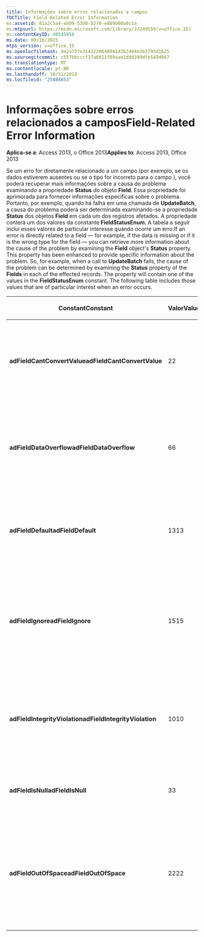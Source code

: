 ```yaml
---
title: Informações sobre erros relacionados a campos
TOCTitle: Field-Related Error Information
ms:assetid: 81a2c5a4-ab09-53d8-b270-e889b00a0c1a
ms:mtpsurl: https://msdn.microsoft.com/library/JJ249559(v=office.15)
ms:contentKeyID: 48545958
ms.date: 09/18/2015
mtps_version: v=office.15
ms.openlocfilehash: de2a737e314322064894142b2494e3b3793d1625
ms.sourcegitcommit: c557bbcccf37a6011f89aae1ddd399dfe549d087
ms.translationtype: MT
ms.contentlocale: pt-BR
ms.lasthandoff: 10/31/2018
ms.locfileid: "25884853"
---
```

# <a name="field-related-error-information"></a><span data-ttu-id="dc116-102">Informações sobre erros relacionados a campos</span><span class="sxs-lookup"><span data-stu-id="dc116-102">Field-Related Error Information</span></span>


<span data-ttu-id="dc116-103">**Aplica-se a**: Access 2013, o Office 2013</span><span class="sxs-lookup"><span data-stu-id="dc116-103">**Applies to**: Access 2013, Office 2013</span></span>

<span data-ttu-id="dc116-p101">Se um erro for diretamente relacionado a um campo (por exemplo, se os dados estiverem ausentes ou se o tipo for incorreto para o campo ), você poderá recuperar mais informações sobre a causa do problema examinando a propriedade **Status** do objeto **Field**. Essa propriedade foi aprimorada para fornecer informações específicas sobre o problema. Portanto, por exemplo, quando há falha em uma chamada de **UpdateBatch**, a causa do problema poderá ser determinada examinando-se a propriedade **Status** dos objetos **Field** em cada um dos registros afetados. A propriedade conterá um dos valores da constante **FieldStatusEnum**. A tabela a seguir inclui esses valores de particular interesse quando ocorre um erro.</span><span class="sxs-lookup"><span data-stu-id="dc116-p101">If an error is directly related to a field — for example, if the data is missing or if it is the wrong type for the field — you can retrieve more information about the cause of the problem by examining the **Field** object's **Status** property. This property has been enhanced to provide specific information about the problem. So, for example, when a call to **UpdateBatch** fails, the cause of the problem can be determined by examining the **Status** property of the **Fields** in each of the effected records. The property will contain one of the values in the **FieldStatusEnum** constant. The following table includes those values that are of particular interest when an error occurs.</span></span>

<table>
<colgroup>
<col style="width: 33%" />
<col style="width: 33%" />
<col style="width: 33%" />
</colgroup>
<thead>
<tr class="header">
<th><p><span data-ttu-id="dc116-109">Constant</span><span class="sxs-lookup"><span data-stu-id="dc116-109">Constant</span></span></p></th>
<th><p><span data-ttu-id="dc116-110">Valor</span><span class="sxs-lookup"><span data-stu-id="dc116-110">Value</span></span></p></th>
<th><p><span data-ttu-id="dc116-111">Descrição</span><span class="sxs-lookup"><span data-stu-id="dc116-111">Description</span></span></p></th>
</tr>
</thead>
<tbody>
<tr class="odd">
<td><p><span data-ttu-id="dc116-112"><strong>adFieldCantConvertValue</strong></span><span class="sxs-lookup"><span data-stu-id="dc116-112"><strong>adFieldCantConvertValue</strong></span></span></p></td>
<td><p><span data-ttu-id="dc116-113">2</span><span class="sxs-lookup"><span data-stu-id="dc116-113">2</span></span></p></td>
<td><p><span data-ttu-id="dc116-114">Indica que o campo não pode ser recuperado nem armazenado sem perda de dados.</span><span class="sxs-lookup"><span data-stu-id="dc116-114">Indicates that the field cannot be retrieved or stored without loss of data.</span></span></p></td>
</tr>
<tr class="even">
<td><p><span data-ttu-id="dc116-115"><strong>adFieldDataOverflow</strong></span><span class="sxs-lookup"><span data-stu-id="dc116-115"><strong>adFieldDataOverflow</strong></span></span></p></td>
<td><p><span data-ttu-id="dc116-116">6</span><span class="sxs-lookup"><span data-stu-id="dc116-116">6</span></span></p></td>
<td><p><span data-ttu-id="dc116-117">Indica que os dados retornados do provedor sobrecarregaram o tipo de dados do campo.</span><span class="sxs-lookup"><span data-stu-id="dc116-117">Indicates that the data returned from the provider overflowed the data type of the field.</span></span></p></td>
</tr>
<tr class="odd">
<td><p><span data-ttu-id="dc116-118"><strong>adFieldDefault</strong></span><span class="sxs-lookup"><span data-stu-id="dc116-118"><strong>adFieldDefault</strong></span></span></p></td>
<td><p><span data-ttu-id="dc116-119">13</span><span class="sxs-lookup"><span data-stu-id="dc116-119">13</span></span></p></td>
<td><p><span data-ttu-id="dc116-120">Indica que o valor padrão do campo foi usado durante a definição dos dados.</span><span class="sxs-lookup"><span data-stu-id="dc116-120">Indicates that the default value for the field was used when setting data.</span></span></p></td>
</tr>
<tr class="even">
<td><p><span data-ttu-id="dc116-121"><strong>adFieldIgnore</strong></span><span class="sxs-lookup"><span data-stu-id="dc116-121"><strong>adFieldIgnore</strong></span></span></p></td>
<td><p><span data-ttu-id="dc116-122">15</span><span class="sxs-lookup"><span data-stu-id="dc116-122">15</span></span></p></td>
<td><p><span data-ttu-id="dc116-p102">Indica que este campo foi ignorado durante a definição dos valores de dados na fonte. Nenhum valor foi definido pelo provedor.</span><span class="sxs-lookup"><span data-stu-id="dc116-p102">Indicates that this field was skipped when setting data values in the source. No value was set by the provider.</span></span></p></td>
</tr>
<tr class="odd">
<td><p><span data-ttu-id="dc116-125"><strong>adFieldIntegrityViolation</strong></span><span class="sxs-lookup"><span data-stu-id="dc116-125"><strong>adFieldIntegrityViolation</strong></span></span></p></td>
<td><p><span data-ttu-id="dc116-126">10</span><span class="sxs-lookup"><span data-stu-id="dc116-126">10</span></span></p></td>
<td><p><span data-ttu-id="dc116-127">Indica que não é possível modificar o campo porque ele é uma entidade calculada ou derivada.</span><span class="sxs-lookup"><span data-stu-id="dc116-127">Indicates that the field cannot be modified because it is a calculated or derived entity.</span></span></p></td>
</tr>
<tr class="even">
<td><p><span data-ttu-id="dc116-128"><strong>adFieldIsNull</strong></span><span class="sxs-lookup"><span data-stu-id="dc116-128"><strong>adFieldIsNull</strong></span></span></p></td>
<td><p><span data-ttu-id="dc116-129">3</span><span class="sxs-lookup"><span data-stu-id="dc116-129">3</span></span></p></td>
<td><p><span data-ttu-id="dc116-130">Indica que o provedor retornou um valor nulo.</span><span class="sxs-lookup"><span data-stu-id="dc116-130">Indicates that the provider returned a null value.</span></span></p></td>
</tr>
<tr class="odd">
<td><p><span data-ttu-id="dc116-131"><strong>adFieldOutOfSpace</strong></span><span class="sxs-lookup"><span data-stu-id="dc116-131"><strong>adFieldOutOfSpace</strong></span></span></p></td>
<td><p><span data-ttu-id="dc116-132">22</span><span class="sxs-lookup"><span data-stu-id="dc116-132">22</span></span></p></td>
<td><p><span data-ttu-id="dc116-133">Indica que o provedor não conseguiu obter espaço de repositório suficiente para concluir uma operação de movimentação ou cópia.</span><span class="sxs-lookup"><span data-stu-id="dc116-133">Indicates that the provider is unable to obtain enough storage space to complete a move or copy operation.</span></span></p></td>
</tr>
</tbody>
</table>

